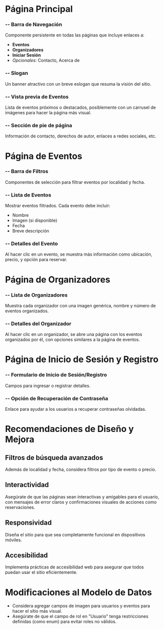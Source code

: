 # Página Principal

### -- Barra de Navegación
Componente persistente en todas las páginas que incluye enlaces a:
- **Eventos**
- **Organizadores**
- **Iniciar Sesión**
- *Opcionales:* Contacto, Acerca de

### -- Slogan
Un banner atractivo con un breve eslogan que resuma la visión del sitio.

### -- Vista previa de Eventos
Lista de eventos próximos o destacados, posiblemente con un carrusel de imágenes para hacer la página más visual.

### -- Sección de pie de página
Información de contacto, derechos de autor, enlaces a redes sociales, etc.

# Página de Eventos

### -- Barra de Filtros
Componentes de selección para filtrar eventos por localidad y fecha.

### -- Lista de Eventos
Mostrar eventos filtrados. Cada evento debe incluir:
- Nombre
- Imagen (si disponible)
- Fecha
- Breve descripción

### -- Detalles del Evento
Al hacer clic en un evento, se muestra más información como ubicación, precio, y opción para reservar.

# Página de Organizadores

### -- Lista de Organizadores
Muestra cada organizador con una imagen genérica, nombre y número de eventos organizados.

### -- Detalles del Organizador
Al hacer clic en un organizador, se abre una página con los eventos organizados por él, con opciones similares a la página de eventos.

# Página de Inicio de Sesión y Registro

### -- Formulario de Inicio de Sesión/Registro
Campos para ingresar o registrar detalles.

### -- Opción de Recuperación de Contraseña
Enlace para ayudar a los usuarios a recuperar contraseñas olvidadas.

# Recomendaciones de Diseño y Mejora

## Filtros de búsqueda avanzados
Además de localidad y fecha, considera filtros por tipo de evento o precio.

## Interactividad
Asegúrate de que las páginas sean interactivas y amigables para el usuario, con mensajes de error claros y confirmaciones visuales de acciones como reservaciones.

## Responsividad
Diseña el sitio para que sea completamente funcional en dispositivos móviles.

## Accesibilidad
Implementa prácticas de accesibilidad web para asegurar que todos puedan usar el sitio eficientemente.

# Modificaciones al Modelo de Datos

- Considera agregar campos de imagen para usuarios y eventos para hacer el sitio más visual.
- Asegúrate de que el campo de rol en "Usuario" tenga restricciones definidas (como enum) para evitar roles no válidos.
